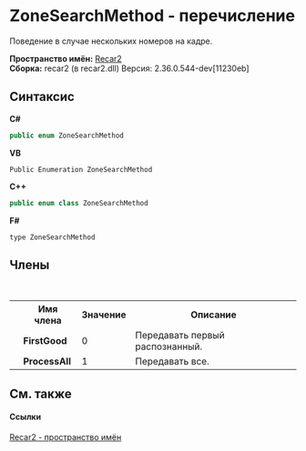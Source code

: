 # ZoneSearchMethod - перечисление
 

Поведение в случае нескольких номеров на кадре.

**Пространство имён:**&nbsp;<a href="0dd0c505-07fc-c3e8-128c-d1a0701f2a29">Recar2</a><br />**Сборка:**&nbsp;recar2 (в recar2.dll) Версия: 2.36.0.544-dev[11230eb]

## Синтаксис

**C#**<br />
``` C#
public enum ZoneSearchMethod
```

**VB**<br />
``` VB
Public Enumeration ZoneSearchMethod
```

**C++**<br />
``` C++
public enum class ZoneSearchMethod
```

**F#**<br />
``` F#
type ZoneSearchMethod
```


## Члены
&nbsp;<table><tr><th></th><th>Имя члена</th><th>Значение</th><th>Описание</th></tr><tr><td /><td target="F:Recar2.ZoneSearchMethod.FirstGood">**FirstGood**</td><td>0</td><td>Передавать первый распознанный.</td></tr><tr><td /><td target="F:Recar2.ZoneSearchMethod.ProcessAll">**ProcessAll**</td><td>1</td><td>Передавать все.</td></tr></table>

## См. также


#### Ссылки
<a href="0dd0c505-07fc-c3e8-128c-d1a0701f2a29">Recar2 - пространство имён</a><br />